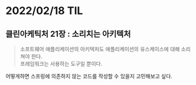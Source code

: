 # 2022/02/18 TIL

## 클린아케틱처 21장 : 소리치는 아키텍처

> 소프트웨어 애플리케이션의 아키텍처도 애플리케이션의 유스케이스에 대해 소리쳐야 한다.  
> 프레임워크는 사용하는 도구일 뿐이다.

어떻게하면 스프링에 의존하지 않는 코드를 작성할 수 있을지 고민해보고 싶다.
